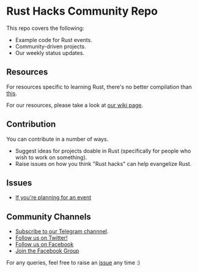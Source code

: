 # Rust Hacks Community Repo

This repo covers the following:

* Example code for Rust events.
* Community-driven projects.
* Our weekly status updates.

## Resources

For resources specific to learning Rust, there's no better compilation than [this](https://github.com/ctjhoa/rust-learning).

For our resources, please take a look at [our wiki page](https://github.com/rusthacks/rusthacks/wiki).

## Contribution

You can contribute in a number of ways.

 * Suggest ideas for projects doable in Rust (specifically for people who wish to work on something).
 * Raise issues on how you think "Rust hacks" can help evangelize Rust.

## Issues

 - [If you're planning for an event](https://github.com/rusthacks/rusthacks/issues/new?template=event.md)

## Community Channels
 * [Subscribe to our Telegram channnel](https://t.me/RustHacks).
 * [Follow us on Twitter!](https://twitter.com/rusthack)
 * [Follow us on Facebook](https://www.facebook.com/RustHacksOfficial/)
 * [Join the Facebook Group](https://www.facebook.com/groups/rusthacks)

For any queries, feel free to raise an [issue](https://github.com/rusthacks/rusthacks/issues/new) any time :)
